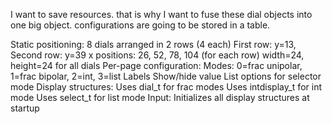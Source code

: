 
I want to save resources. that is why I want to fuse these dial objects into one big object.
configurations are going to be stored in a table.



Static positioning:
8 dials arranged in 2 rows (4 each)
First row: y=13, Second row: y=39
x positions: 26, 52, 78, 104 (for each row)
width=24, height=24 for all dials
Per-page configuration:
Modes: 0=frac unipolar, 1=frac bipolar, 2=int, 3=list
Labels
Show/hide value
List options for selector mode
Display structures:
Uses dial_t for frac modes
Uses intdisplay_t for int mode
Uses select_t for list mode
Input:
Initializes all display structures at startup
